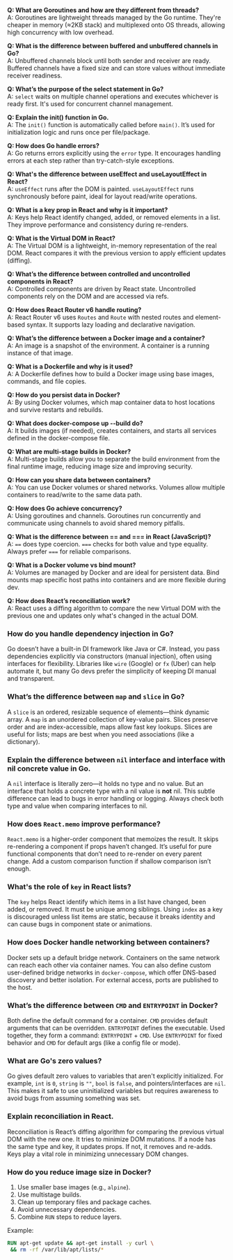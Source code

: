 **Q: What are Goroutines and how are they different from threads?**  
A: Goroutines are lightweight threads managed by the Go runtime. They're cheaper in memory (≈2KB stack) and multiplexed onto OS threads, allowing high concurrency with low overhead.

**Q: What is the difference between buffered and unbuffered channels in Go?**  
A: Unbuffered channels block until both sender and receiver are ready. Buffered channels have a fixed size and can store values without immediate receiver readiness.

**Q: What’s the purpose of the select statement in Go?**  
A: `select` waits on multiple channel operations and executes whichever is ready first. It's used for concurrent channel management.

**Q: Explain the init() function in Go.**  
A: The `init()` function is automatically called before `main()`. It’s used for initialization logic and runs once per file/package.

**Q: How does Go handle errors?**  
A: Go returns errors explicitly using the `error` type. It encourages handling errors at each step rather than try-catch-style exceptions.

**Q: What's the difference between useEffect and useLayoutEffect in React?**  
A: `useEffect` runs after the DOM is painted. `useLayoutEffect` runs synchronously before paint, ideal for layout read/write operations.

**Q: What is a key prop in React and why is it important?**  
A: Keys help React identify changed, added, or removed elements in a list. They improve performance and consistency during re-renders.

**Q: What is the Virtual DOM in React?**  
A: The Virtual DOM is a lightweight, in-memory representation of the real DOM. React compares it with the previous version to apply efficient updates (diffing).

**Q: What’s the difference between controlled and uncontrolled components in React?**  
A: Controlled components are driven by React state. Uncontrolled components rely on the DOM and are accessed via refs.

**Q: How does React Router v6 handle routing?**  
A: React Router v6 uses `Routes` and `Route` with nested routes and element-based syntax. It supports lazy loading and declarative navigation.

**Q: What’s the difference between a Docker image and a container?**  
A: An image is a snapshot of the environment. A container is a running instance of that image.

**Q: What is a Dockerfile and why is it used?**  
A: A Dockerfile defines how to build a Docker image using base images, commands, and file copies.

**Q: How do you persist data in Docker?**  
A: By using Docker volumes, which map container data to host locations and survive restarts and rebuilds.

**Q: What does docker-compose up --build do?**  
A: It builds images (if needed), creates containers, and starts all services defined in the docker-compose file.

**Q: What are multi-stage builds in Docker?**  
A: Multi-stage builds allow you to separate the build environment from the final runtime image, reducing image size and improving security.

**Q: How can you share data between containers?**  
A: You can use Docker volumes or shared networks. Volumes allow multiple containers to read/write to the same data path.

**Q: How does Go achieve concurrency?**  
A: Using goroutines and channels. Goroutines run concurrently and communicate using channels to avoid shared memory pitfalls.

**Q: What is the difference between == and === in React (JavaScript)?**  
A: `==` does type coercion. `===` checks for both value and type equality. Always prefer `===` for reliable comparisons.

**Q: What is a Docker volume vs bind mount?**  
A: Volumes are managed by Docker and are ideal for persistent data. Bind mounts map specific host paths into containers and are more flexible during dev.

**Q: How does React’s reconciliation work?**  
A: React uses a diffing algorithm to compare the new Virtual DOM with the previous one and updates only what's changed in the actual DOM.

### How do you handle dependency injection in Go?

Go doesn’t have a built-in DI framework like Java or C#. Instead, you pass dependencies explicitly via constructors (manual injection), often using interfaces for flexibility. Libraries like `wire` (Google) or `fx` (Uber) can help automate it, but many Go devs prefer the simplicity of keeping DI manual and transparent.

### What’s the difference between `map` and `slice` in Go?

A `slice` is an ordered, resizable sequence of elements—think dynamic array. A `map` is an unordered collection of key-value pairs. Slices preserve order and are index-accessible, maps allow fast key lookups. Slices are useful for lists; maps are best when you need associations (like a dictionary).

### Explain the difference between `nil` interface and interface with nil concrete value in Go.

A `nil` interface is literally zero—it holds no type and no value. But an interface that holds a concrete type with a nil value is **not** nil. This subtle difference can lead to bugs in error handling or logging. Always check both type and value when comparing interfaces to nil.

### How does `React.memo` improve performance?

`React.memo` is a higher-order component that memoizes the result. It skips re-rendering a component if props haven’t changed. It’s useful for pure functional components that don’t need to re-render on every parent change. Add a custom comparison function if shallow comparison isn’t enough.

### What's the role of `key` in React lists?

The `key` helps React identify which items in a list have changed, been added, or removed. It must be unique among siblings. Using `index` as a key is discouraged unless list items are static, because it breaks identity and can cause bugs in component state or animations.

### How does Docker handle networking between containers?

Docker sets up a default bridge network. Containers on the same network can reach each other via container names. You can also define custom user-defined bridge networks in `docker-compose`, which offer DNS-based discovery and better isolation. For external access, ports are published to the host.

### What’s the difference between `CMD` and `ENTRYPOINT` in Docker?

Both define the default command for a container. `CMD` provides default arguments that can be overridden. `ENTRYPOINT` defines the executable. Used together, they form a command: `ENTRYPOINT` + `CMD`. Use `ENTRYPOINT` for fixed behavior and `CMD` for default args (like a config file or mode).

### What are Go's zero values?

Go gives default zero values to variables that aren't explicitly initialized. For example, `int` is `0`, `string` is `""`, `bool` is `false`, and pointers/interfaces are `nil`. This makes it safe to use uninitialized variables but requires awareness to avoid bugs from assuming something was set.

### Explain reconciliation in React.

Reconciliation is React’s diffing algorithm for comparing the previous virtual DOM with the new one. It tries to minimize DOM mutations. If a node has the same type and key, it updates props. If not, it removes and re-adds. Keys play a vital role in minimizing unnecessary DOM changes.

### How do you reduce image size in Docker?

1. Use smaller base images (e.g., `alpine`).
2. Use multistage builds.
3. Clean up temporary files and package caches.
4. Avoid unnecessary dependencies.
5. Combine `RUN` steps to reduce layers.

Example:
```dockerfile
RUN apt-get update && apt-get install -y curl \
 && rm -rf /var/lib/apt/lists/*
